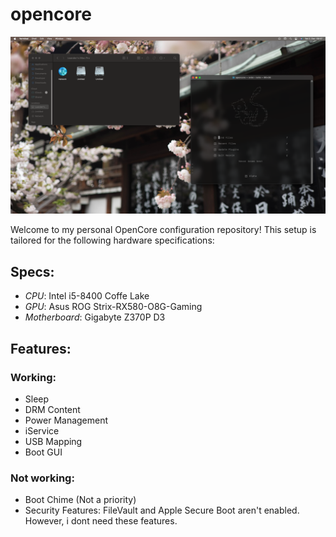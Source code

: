 # opencore
![screenshot](./.assets/screenshot.png)

Welcome to my personal OpenCore configuration repository! This setup is tailored for the following hardware specifications:
## Specs:
- *CPU*: Intel i5-8400 Coffe Lake
- *GPU*: Asus ROG Strix-RX580-O8G-Gaming
- *Motherboard*: Gigabyte Z370P D3

## Features:
### Working:
- Sleep
- DRM Content
- Power Management
- iService
- USB Mapping
- Boot GUI

### Not working:
- Boot Chime (Not a priority) 
- Security Features: FileVault and Apple Secure Boot aren't enabled. However, i dont need these features.
